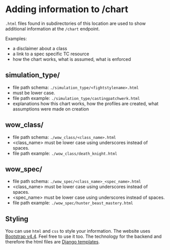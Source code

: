 # Adding information to /chart

`.html` files found in subdirectories of this location are used to show additional information at the `/chart` endpoint.

Examples:
- a disclaimer about a class
- a link to a spec specific TC resource
- how the chart works, what is assumed, what is enforced

## simulation_type/
- file path schema: `./simulation_type/<fightstylename>.html`
- <fightstylename> must be lower case.
- file path example: `./simulation_type/castingpatchwerk.html`
- explanations how this chart works, how the profiles are created, what assumptions were made on creation

## wow_class/
- file path schema: `./wow_class/<class_name>.html`
- <class_name> must be lower case using underscores instead of spaces.
- file path example: `./wow_class/death_knight.html`

## wow_spec/
- file path schema: `./wow_spec/<class_name>_<spec_name>.html`
- <class_name> must be lower case using underscores instead of spaces.
- <spec_name> must be lower case using underscores instead of spaces.
- file path example: `./wow_spec/hunter_beast_mastery.html`

## Styling
You can use `html` and `css` to style your information.
The website uses [Bootstrap v4.4](https://getbootstrap.com/docs/4.4/getting-started/introduction/).
Feel free to use it too. The technology for the backend and therefore the html files are [Django templates](https://docs.djangoproject.com/en/4.0/topics/templates/).
